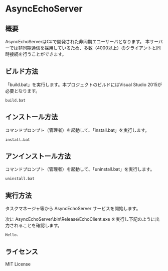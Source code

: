 # AsyncEchoServer

## 概要

AsyncEchoServerはC#で開発された非同期エコーサーバとなります。
本サーバーでは非同期通信を採用しているため、多数（4000以上）のクライアントと同時接続を行うことができます。

## ビルド方法
「build.bat」を実行します。本プロジェクトのビルドにはVisual Studio 2015が必要となります。

    build.bat

## インストール方法
コマンドプロンプト（管理者）を起動して、「install.bat」を実行します。

    install.bat

## アンインストール方法
コマンドプロンプト（管理者）を起動して、「uninstall.bat」を実行します。

    uninstall.bat

## 実行方法

タスクマネージャ等から AsyncEchoServer サービスを開始します。

次に AsyncEchoServer\bin\Release\EchoClient.exe を実行し下記のように出力されることを確認します。

    Hello.

## ライセンス
 MIT License